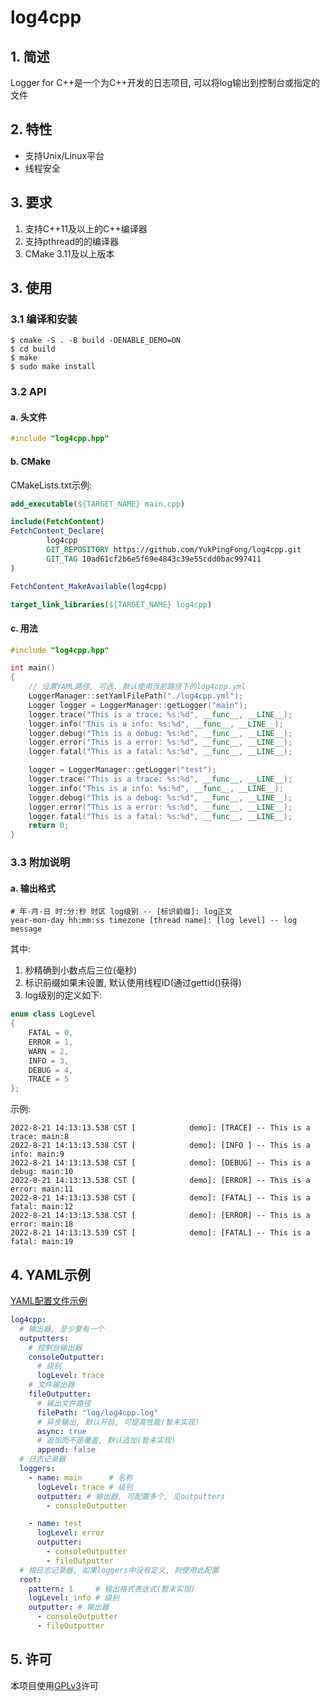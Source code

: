 # log4cpp
## 1. 简述
Logger for C++是一个为C++开发的日志项目, 可以将log输出到控制台或指定的文件
## 2. 特性
- 支持Unix/Linux平台
- 线程安全
## 3. 要求
1. 支持C++11及以上的C++编译器
2. 支持pthread的的编译器
3. CMake 3.11及以上版本
## 3. 使用
### 3.1 编译和安装
```shell
$ cmake -S . -B build -DENABLE_DEMO=ON
$ cd build
$ make
$ sudo make install
```
### 3.2 API
#### a. 头文件
```c++
#include "log4cpp.hpp"
```
#### b. CMake
CMakeLists.txt示例:
```cmake
add_executable(${TARGET_NAME} main.cpp)

include(FetchContent)
FetchContent_Declare(
        log4cpp
        GIT_REPOSITORY https://github.com/YukPingFong/log4cpp.git
        GIT_TAG 10ad61cf2b6e5f69e4843c39e55cdd0bac997411
)

FetchContent_MakeAvailable(log4cpp)

target_link_libraries(${TARGET_NAME} log4cpp)
```
#### c. 用法
```c++
#include "log4cpp.hpp"

int main()
{
	// 设置YAML路径, 可选. 默认使用当前路径下的log4cpp.yml
	LoggerManager::setYamlFilePath("./log4cpp.yml");
	Logger logger = LoggerManager::getLogger("main");
	logger.trace("This is a trace: %s:%d", __func__, __LINE__);
	logger.info("This is a info: %s:%d", __func__, __LINE__);
	logger.debug("This is a debug: %s:%d", __func__, __LINE__);
	logger.error("This is a error: %s:%d", __func__, __LINE__);
	logger.fatal("This is a fatal: %s:%d", __func__, __LINE__);

	logger = LoggerManager::getLogger("test");
	logger.trace("This is a trace: %s:%d", __func__, __LINE__);
	logger.info("This is a info: %s:%d", __func__, __LINE__);
	logger.debug("This is a debug: %s:%d", __func__, __LINE__);
	logger.error("This is a error: %s:%d", __func__, __LINE__);
	logger.fatal("This is a fatal: %s:%d", __func__, __LINE__);
	return 0;
}
```
### 3.3 附加说明
#### a. 输出格式
```text
# 年-月-日 时:分:秒 时区 log级别 -- [标识前缀]: log正文
year-mon-day hh:mm:ss timezone [thread name]: [log level] -- log message
```
其中:  
1. 秒精确到小数点后三位(毫秒)  
2. 标识前缀如果未设置, 默认使用线程ID(通过gettid()获得)
3. log级别的定义如下:
```c++
enum class LogLevel
{
	FATAL = 0,
	ERROR = 1,
	WARN = 2,
	INFO = 3,
	DEBUG = 4,
	TRACE = 5
};
```
示例:
```shell
2022-8-21 14:13:13.538 CST [            demo]: [TRACE] -- This is a trace: main:8
2022-8-21 14:13:13.538 CST [            demo]: [INFO ] -- This is a info: main:9
2022-8-21 14:13:13.538 CST [            demo]: [DEBUG] -- This is a debug: main:10
2022-8-21 14:13:13.538 CST [            demo]: [ERROR] -- This is a error: main:11
2022-8-21 14:13:13.538 CST [            demo]: [FATAL] -- This is a fatal: main:12
2022-8-21 14:13:13.538 CST [            demo]: [ERROR] -- This is a error: main:18
2022-8-21 14:13:13.539 CST [            demo]: [FATAL] -- This is a fatal: main:19
```
## 4. YAML示例
[YAML配置文件示例](log4cpp.yml)
```yaml
log4cpp:
  # 输出器, 至少要有一个
  outputters:
    # 控制台输出器
    consoleOutputter:
      # 级别
      logLevel: trace
    # 文件输出器
    fileOutputter:
      # 输出文件路径
      filePath: "log/log4cpp.log"
      # 异步输出, 默认开启, 可提高性能(暂未实现)
      async: true
      # 追加而不是覆盖, 默认追加(暂未实现)
      append: false
  # 日志记录器
  loggers:
    - name: main      # 名称
      logLevel: trace # 级别
      outputter: # 输出器, 可配置多个, 见outputters
        - consoleOutputter

    - name: test
      logLevel: error
      outputter:
        - consoleOutputter
        - fileOutputter
  # 根日志记录器, 如果loggers中没有定义, 则使用此配置
  root:
    pattern: 1     # 输出格式表达式(暂未实现)
    logLevel: info # 级别
    outputter: # 输出器
      - consoleOutputter
      - fileOutputter
```
## 5. 许可
本项目使用[GPLv3](LICENSE)许可
